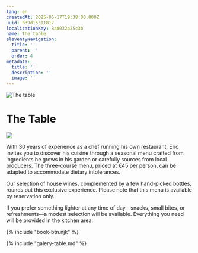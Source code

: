 ```yaml
---
lang: en
createdAt: 2025-06-17T19:38:00.000Z
uuid: b39d15c11817
localizationKey: 8a8032a25c3b
name: The table
eleventyNavigation:
  title: ''
  parent: ''
  order: 4
metadata:
  title: ''
  description: ''
  image: ''
---
```

![The table](/_images/Main-pates-ombre.webp)

# The Table

![](/_images/DSC00291.webp)

With 30 years of experience as a chef running his own restaurant, Eric invites you to discover his cuisine through a seasonal menu crafted from ingredients he grows in his garden or carefully sources from local producers. The three-course menu, priced at €45 per person, can be adapted to accommodate dietary intolerances.

Our selection of house wines, complemented by a few hand-picked bottles, rounds out this exclusive experience. Please note that this menu is available by reservation only.

If you prefer something lighter at any time of day—snacks, small bites, or refreshments—a modest selection will be available. Everything you need will be provided in the kitchen area.

{% include "book-btn.njk" %}

{% include "galery-table.md" %}
